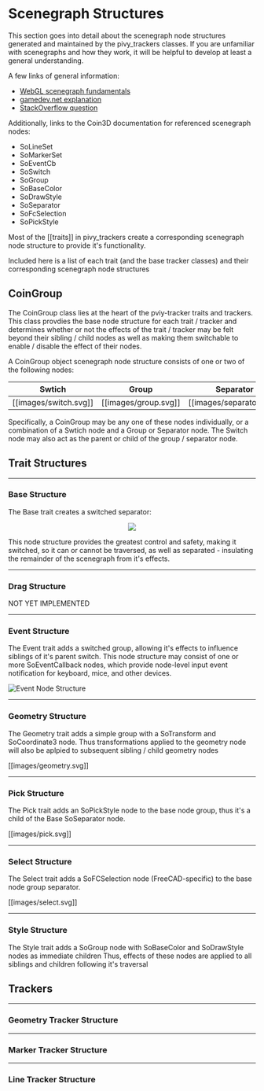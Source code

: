# Scenegraph Structures

This section goes into detail about the scenegraph node structures generated and maintained by the pivy_trackers classes.  If you are unfamiliar with scenegraphs and how they work, it will be helpful to develop at least a general understanding.  

A few links of general information:

* [WebGL scenegraph fundamentals](https://webglfundamentals.org/webgl/lessons/webgl-scene-graph.html)
* [gamedev.net explanation](http://archive.gamedev.net/archive/reference/programming/features/scenegraph/index.html)
* [StackOverflow question](https://stackoverflow.com/questions/5319282/game-engines-what-are-scene-graphs)


Additionally, links to the Coin3D documentation for referenced scenegraph nodes:

* SoLineSet
* SoMarkerSet
* SoEventCb
* SoSwitch
* SoGroup
* SoBaseColor
* SoDrawStyle
* SoSeparator
* SoFcSelection
* SoPickStyle

Most of the [[traits]] in pivy_trackers create a corresponding scenegraph node structure to provide it's functionality.

Included here is a list of each trait (and the base tracker classes) and their corresponding scenegraph node structures

## CoinGroup

The CoinGroup class lies at the heart of the pviy-tracker traits and trackers.  This class provdies the base node structure
for each trait / tracker and determines whether or not the effects of the trait / tracker may be felt beyond
their sibling / child nodes as well as making them switchable to enable / disable the effect of their nodes.

A CoinGroup object  scenegraph node structure consists of one or two of the following nodes:

Swtich | Group | Separator 
-------|-------|----------
[[images/switch.svg]] | [[images/group.svg]] | [[images/separator.svg]]

Specifically, a CoinGroup may be any one of these nodes individually, or a combination of a Swtich node and a Group or Separator node.
The Switch node may also act as the parent or child of the group / separator node.

## Trait Structures
***
### Base Structure

The Base trait creates a switched separator:

<p align="center"><img src="images/switch-separator.svg" align="center"></p>
<!-- ![Base Node Structure](images/switch-separator.svg) -->

This node structure provides the greatest control and safety, making it switched, so it can or cannot be traversed,
as well as separated - insulating the remainder of the scenegraph from it's effects.
***
### Drag Structure

 NOT YET IMPLEMENTED
***
### Event Structure

The Event trait adds a switched group, allowing it's effects to influence siblings of it's parent switch.
This node structure may consist of one or more SoEventCallback nodes, which provide node-level input event notification
for keyboard, mice, and other devices.


![Event Node Structure](images/event.svg)
***
### Geometry Structure

The Geometry trait adds a simple group with a SoTransform and SoCoordinate3 node.  Thus transformations applied
to the geometry node will also be aplpied to subsequent sibling / child geometry nodes


[[images/geometry.svg]]

***
### Pick Structure

The Pick trait adds an SoPickStyle node to the base node group, thus it's a child of the Base SoSeparator node.


[[images/pick.svg]]

***
### Select Structure

The Select trait adds a SoFCSelection node (FreeCAD-specific) to the base node group separator.


[[images/select.svg]]

***
### Style Structure

The Style trait adds a SoGroup node with SoBaseColor and SoDrawStyle nodes as immediate children
Thus, effects of these nodes are applied to all siblings and children following it's traversal

## Trackers
***
### Geometry Tracker Structure
***
### Marker Tracker Structure
***
### Line Tracker Structure